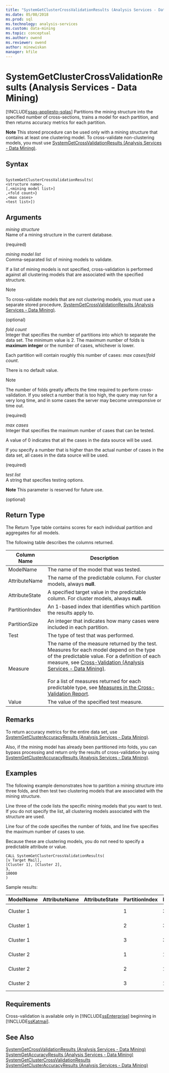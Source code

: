 ```yaml
---
title: "SystemGetClusterCrossValidationResults (Analysis Services - Data Mining) | Microsoft Docs"
ms.date: 05/08/2018
ms.prod: sql
ms.technology: analysis-services
ms.custom: data-mining
ms.topic: conceptual
ms.author: owend
ms.reviewer: owend
author: minewiskan
manager: kfile
---
```

# SystemGetClusterCrossValidationResults (Analysis Services - Data Mining)
[!INCLUDE[ssas-appliesto-sqlas](../../includes/ssas-appliesto-sqlas.md)]
  Partitions the mining structure into the specified number of cross-sections, trains a model for each partition, and then returns accuracy metrics for each partition.  
  
 **Note** This stored procedure can be used only with a mining structure that contains at least one clustering model. To cross-validate non-clustering models, you must use [SystemGetCrossValidationResults &#40;Analysis Services - Data Mining&#41;](../../analysis-services/data-mining/systemgetcrossvalidationresults-analysis-services-data-mining.md).  
  
## Syntax  
  
```  
  
SystemGetClusterCrossValidationResults(  
<structure name>,   
[,<mining model list>]  
,<fold count>}  
,<max cases>  
<test list>])  
```  
  
## Arguments  
 *mining structure*  
 Name of a mining structure in the current database.  
  
 (required)  
  
 *mining model list*  
 Comma-separated list of mining models to validate.  
  
 If a list of mining models is not specified, cross-validation is performed against all clustering models that are associated with the specified structure.  
  
> [!NOTE]  
>  To cross-validate models that are not clustering models, you must use a separate stored procedure, [SystemGetCrossValidationResults &#40;Analysis Services - Data Mining&#41;](../../analysis-services/data-mining/systemgetcrossvalidationresults-analysis-services-data-mining.md).  
  
 (optional)  
  
 *fold count*  
 Integer that specifies the number of partitions into which to separate the data set. The minimum value is 2. The maximum number of folds is **maximum integer** or the number of cases, whichever is lower.  
  
 Each partition will contain roughly this number of cases: *max cases*/*fold count*.  
  
 There is no default value.  
  
> [!NOTE]  
>  The number of folds greatly affects the time required to perform cross-validation. If you select a number that is too high, the query may run for a very long time, and in some cases the server may become unresponsive or time out.  
  
 (required)  
  
 *max cases*  
 Integer that specifies the maximum number of cases that can be tested.  
  
 A value of 0 indicates that all the cases in the data source will be used.  
  
 If you specify a number that is higher than the actual number of cases in the data set, all cases in the data source will be used.  
  
 (required)  
  
 *test list*  
 A string that specifies testing options.  
  
 **Note** This parameter is reserved for future use.  
  
 (optional)  
  
## Return Type  
 The Return Type table contains scores for each individual partition and aggregates for all models.  
  
 The following table describes the columns returned.  
  
|Column Name|Description|  
|-----------------|-----------------|  
|ModelName|The name of the model that was tested.|  
|AttributeName|The name of the predictable column. For cluster models, always **null**.|  
|AttributeState|A specified target value in the predictable column. For cluster models, always **null.**|  
|PartitionIndex|An 1-based index that identifies which partition the results apply to.|  
|PartitionSize|An integer that indicates how many cases were included in each partition.|  
|Test|The type of test that was performed.|  
|Measure|The name of the measure returned by the test. Measures for each model depend on the type of the predictable value. For a definition of each measure, see [Cross-Validation &#40;Analysis Services - Data Mining&#41;](../../analysis-services/data-mining/cross-validation-analysis-services-data-mining.md).<br /><br /> For a list of measures returned for each predictable type, see [Measures in the Cross-Validation Report](../../analysis-services/data-mining/measures-in-the-cross-validation-report.md).|  
|Value|The value of the specified test measure.|  
  
## Remarks  
 To return accuracy metrics for the entire data set, use [SystemGetClusterAccuracyResults &#40;Analysis Services - Data Mining&#41;](../../analysis-services/data-mining/systemgetclusteraccuracyresults-analysis-services-data-mining.md).  
  
 Also, if the mining model has already been partitioned into folds, you can bypass processing and return only the results of cross-validation by using [SystemGetClusterAccuracyResults &#40;Analysis Services - Data Mining&#41;](../../analysis-services/data-mining/systemgetclusteraccuracyresults-analysis-services-data-mining.md).  
  
## Examples  
 The following example demonstrates how to partition a mining structure into three folds, and then test two clustering models that are associated with the mining structure.  
  
 Line three of the code lists the specific mining models that you want to test. If you do not specify the list, all clustering models associated with the structure are used.  
  
 Line four of the code specifies the number of folds, and line five specifies the maximum number of cases to use.  
  
 Because these are clustering models, you do not need to specify a predictable attribute or value.  
  
```  
CALL SystemGetClusterCrossValidationResults(  
[v Target Mail],  
[Cluster 1], [Cluster 2],  
3,  
10000  
)  
```  
  
 Sample results:  
  
|ModelName|AttributeName|AttributeState|PartitionIndex|PartitionSize|Test|Measure|Value|  
|---------------|-------------------|--------------------|--------------------|-------------------|----------|-------------|-----------|  
|Cluster 1|||1|3025|Clustering|Case Likelihood|0.930524511864121|  
|Cluster 1|||2|3025|Clustering|Case Likelihood|0.919184178430778|  
|Cluster 1|||3|3024|Clustering|Case Likelihood|0.929651120490248|  
|Cluster 2|||1|1289|Clustering|Case Likelihood|0.922789726933607|  
|Cluster 2|||2|1288|Clustering|Case Likelihood|0.934865535691068|  
|Cluster 2|||3|1288|Clustering|Case Likelihood|0.924724595688798|  
  
## Requirements  
 Cross-validation is available only in [!INCLUDE[ssEnterprise](../../includes/ssenterprise-md.md)] beginning in [!INCLUDE[ssKatmai](../../includes/sskatmai-md.md)].  
  
## See Also  
 [SystemGetCrossValidationResults &#40;Analysis Services - Data Mining&#41;](../../analysis-services/data-mining/systemgetcrossvalidationresults-analysis-services-data-mining.md)   
 [SystemGetAccuracyResults &#40;Analysis Services - Data Mining&#41;](../../analysis-services/data-mining/systemgetaccuracyresults-analysis-services-data-mining.md)   
 [SystemGetClusterCrossValidationResults](../../analysis-services/data-mining/systemgetclustercrossvalidationresults-analysis-services-data-mining.md)   
 [SystemGetClusterAccuracyResults &#40;Analysis Services - Data Mining&#41;](../../analysis-services/data-mining/systemgetclusteraccuracyresults-analysis-services-data-mining.md)  
  
  
